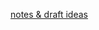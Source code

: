 [notes & draft ideas](https://docs.google.com/drawings/d/1ceDaqPI6AMKoHc--qio_W8lTkX_OHU85sOYhfljvCNI/edit?usp=sharing)
